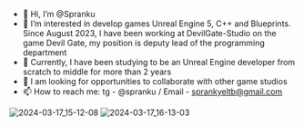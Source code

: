 - 👋 Hi, I’m @Spranku
- 👀 I’m interested in develop games Unreal Engine 5, C++ and Blueprints. Since August 2023, I have been working at DevilGate-Studio on the game Devil Gate, my position is deputy lead of the programming department
- 🌱 Currently, I have been studying to be an Unreal Engine developer from scratch to middle for more than 2 years
- 💞️ I am looking for opportunities to collaborate with other game studios
- 📫 How to reach me: tg - @spranku / Email - sprankyeltb@gmail.com

<!---
Spranku/Spranku is a ✨ special ✨ repository because its `README.md` (this file) appears on your GitHub profile.
You can click the Preview link to take a look at your changes.
--->
![2024-03-17_15-12-08](https://github.com/Spranku/Spranku/assets/152170801/39482b69-4685-4d69-ae6d-f5d5e2b05ae3)
![2024-03-17_16-13-03](https://github.com/Spranku/Spranku/assets/152170801/d3e33fb3-f753-46b2-b831-b008d3c6f038)
